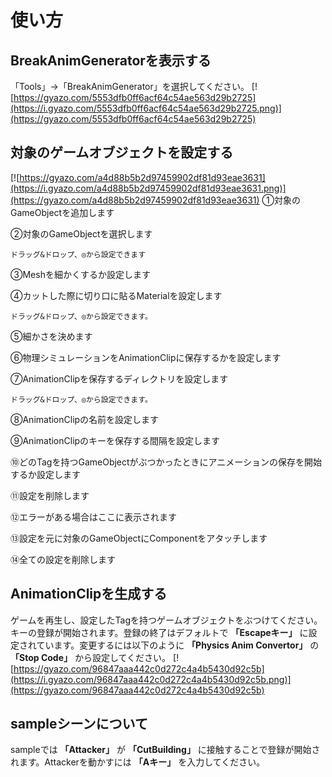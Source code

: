 # 使い方
## BreakAnimGeneratorを表示する
「Tools」→「BreakAnimGenerator」を選択してください。
[![https://gyazo.com/5553dfb0ff6acf64c54ae563d29b2725](https://i.gyazo.com/5553dfb0ff6acf64c54ae563d29b2725.png)](https://gyazo.com/5553dfb0ff6acf64c54ae563d29b2725)

## 対象のゲームオブジェクトを設定する
[![https://gyazo.com/a4d88b5b2d97459902df81d93eae3631](https://i.gyazo.com/a4d88b5b2d97459902df81d93eae3631.png)](https://gyazo.com/a4d88b5b2d97459902df81d93eae3631)
①対象のGameObjectを追加します

②対象のGameObjectを選択します

	ドラッグ&ドロップ、◎から設定できます
	
③Meshを細かくするか設定します

④カットした際に切り口に貼るMaterialを設定します
	
	ドラッグ&ドロップ、◎から設定できます。

⑤細かさを決めます

⑥物理シミュレーションをAnimationClipに保存するかを設定します

⑦AnimationClipを保存するディレクトリを設定します
	
	ドラッグ&ドロップ、◎から設定できます。

⑧AnimationClipの名前を設定します

⑨AnimationClipのキーを保存する間隔を設定します

⑩どのTagを持つGameObjectがぶつかったときにアニメーションの保存を開始するか設定します

⑪設定を削除します

⑫エラーがある場合はここに表示されます

⑬設定を元に対象のGameObjectにComponentをアタッチします

⑭全ての設定を削除します

## AnimationClipを生成する
ゲームを再生し、設定したTagを持つゲームオブジェクトをぶつけてください。キーの登録が開始されます。登録の終了はデフォルトで **「Escapeキー」** に設定されています。変更するには以下のように **「Physics Anim Convertor」** の **「Stop Code」** から設定してください。
[![https://gyazo.com/96847aaa442c0d272c4a4b5430d92c5b](https://i.gyazo.com/96847aaa442c0d272c4a4b5430d92c5b.png)](https://gyazo.com/96847aaa442c0d272c4a4b5430d92c5b)

## sampleシーンについて
sampleでは **「Attacker」** が **「CutBuilding」** に接触することで登録が開始されます。Attackerを動かすには **「Aキー」** を入力してください。
